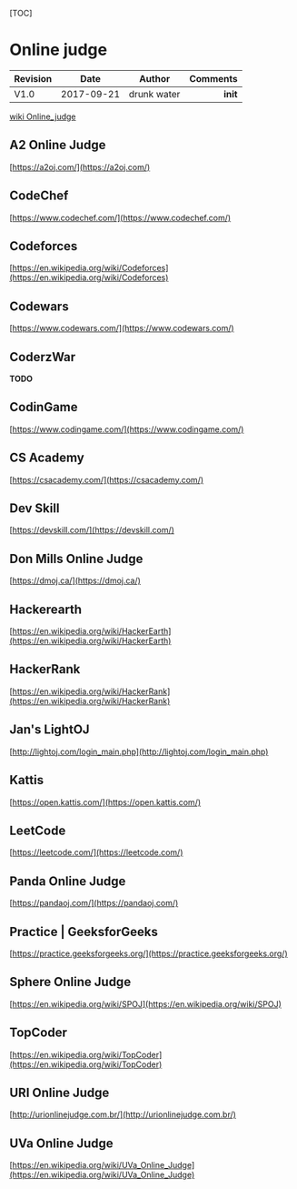 [TOC]




# Online judge




| Revision |    Date    |   Author    | Comments |
| :------- | :--------: | :---------: | -------: |
| V1.0     | 2017-09-21 | drunk water | **init** |




[wiki Online_judge](https://en.wikipedia.org/wiki/Online_judge)




## A2 Online Judge


[https://a2oj.com/](https://a2oj.com/)


## CodeChef


[https://www.codechef.com/](https://www.codechef.com/)


## Codeforces


[https://en.wikipedia.org/wiki/Codeforces](https://en.wikipedia.org/wiki/Codeforces)


## Codewars


[https://www.codewars.com/](https://www.codewars.com/)


## CoderzWar


**TODO**


## CodinGame


[https://www.codingame.com/](https://www.codingame.com/)


## CS Academy

[https://csacademy.com/](https://csacademy.com/)


## Dev Skill


[https://devskill.com/](https://devskill.com/)


## Don Mills Online Judge


[https://dmoj.ca/](https://dmoj.ca/)


## Hackerearth


[https://en.wikipedia.org/wiki/HackerEarth](https://en.wikipedia.org/wiki/HackerEarth)


## HackerRank


[https://en.wikipedia.org/wiki/HackerRank](https://en.wikipedia.org/wiki/HackerRank)


## Jan's LightOJ


[http://lightoj.com/login_main.php](http://lightoj.com/login_main.php)


## Kattis


[https://open.kattis.com/](https://open.kattis.com/)


## LeetCode


[https://leetcode.com/](https://leetcode.com/)


## Panda Online Judge


[https://pandaoj.com/](https://pandaoj.com/)


## Practice | GeeksforGeeks


[https://practice.geeksforgeeks.org/](https://practice.geeksforgeeks.org/)


## Sphere Online Judge


[https://en.wikipedia.org/wiki/SPOJ](https://en.wikipedia.org/wiki/SPOJ)


## TopCoder


[https://en.wikipedia.org/wiki/TopCoder](https://en.wikipedia.org/wiki/TopCoder)


## URI Online Judge


[http://urionlinejudge.com.br/](http://urionlinejudge.com.br/)


## UVa Online Judge


[https://en.wikipedia.org/wiki/UVa_Online_Judge](https://en.wikipedia.org/wiki/UVa_Online_Judge)



